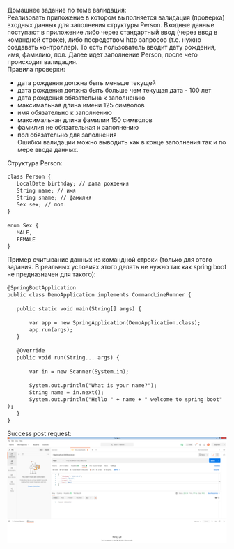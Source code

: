 Домашнее задание по теме валидация:   
Реализовать приложение  в котором выполняется валидация (проверка) входных данных для заполнения структуры Person. Входные данные поступают в приложение либо через стандартный ввод (через ввод в командной строке), либо посредством http запросов (т.е. нужно создавать контроллер). То есть пользователь вводит дату рождения, имя, фамилию, пол. Далее идет заполнение Person, после чего происходит валидация.   
Правила проверки:   
- дата рождения должна быть меньше текущей   
- дата рождения должна быть больше чем текущая дата - 100 лет   
- дата рождения обязательна к заполнению   
- максимальная длина имени 125 символов   
- имя обязательно к заполнению   
- максимальная длина фамилии 150 символов   
- фамилия не обязательная к заполнению   
- пол обязательно для заполнения   
Ошибки валидации можно выводить как в конце заполнения так и по мере ввода данных.   
   
Структура Person:   
```
class Person {   
   LocalDate birthday; // дата рождения    
   String name; // имя   
   String sname; // фамилия   
   Sex sex; // пол   
}   
    
enum Sex {   
   MALE,   
   FEMALE   
}   
```
Пример считывание данных из командной строки (только для этого задания. В реальных условиях этого делать не нужно так как spring boot не предназначен для такого):   
```
@SpringBootApplication
public class DemoApplication implements CommandLineRunner {
 
   public static void main(String[] args) {
 
       var app = new SpringApplication(DemoApplication.class);
       app.run(args);
   }
 
   @Override
   public void run(String... args) {
 
       var in = new Scanner(System.in);
 
       System.out.println("What is your name?");
       String name = in.next();
       System.out.println("Hello " + name + " welcome to spring boot" );
   }
}
```
    
Success post request:   
![Success_POST](https://github.com/JokeI777/FifthHomeWorkJSB/blob/master/HMV5JSB_POST.png)
